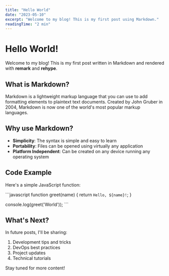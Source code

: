```yaml
---
title: "Hello World"
date: "2023-05-10"
excerpt: "Welcome to my blog! This is my first post using Markdown."
readingTime: "2 min"
---
```


# Hello World!

Welcome to my blog! This is my first post written in Markdown and rendered with **remark** and **rehype**.

## What is Markdown?

Markdown is a lightweight markup language that you can use to add formatting elements to plaintext text documents. Created by John Gruber in 2004, Markdown is now one of the world's most popular markup languages.

## Why use Markdown?

- **Simplicity**: The syntax is simple and easy to learn
- **Portability**: Files can be opened using virtually any application
- **Platform Independent**: Can be created on any device running any operating system

## Code Example

Here's a simple JavaScript function:

\`\`\`javascript
function greet(name) {
  return `Hello, ${name}!`;
}

console.log(greet('World'));
\`\`\`

## What's Next?

In future posts, I'll be sharing:

1. Development tips and tricks
2. DevOps best practices
3. Project updates
4. Technical tutorials

Stay tuned for more content!
